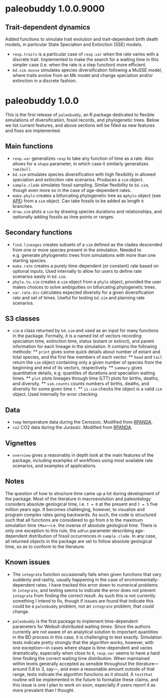 
<!-- NEWS.md is generated from NEWS.Rmd. Please edit that file -->

# paleobuddy 1.0.0.9000

## Trait-dependent dynamics

Added functions to simulate trait evolution and trait-dependent birth
death models, in particular State Speciation and Extinction (SSE)
models.

-   `rexp.traits` is a particular case of `rexp.var` when the rate
    varies with a discrete trait. Implemented to make the search for a
    waiting time in this simpler case (i.e. when the rate is a step
    function) more efficient.
-   `bd.sim.musse` simulates species diversification following a MuSSE
    model, where traits evolve from an Mk model and change speciation
    and/or extinction in a discrete fashion.

# paleobuddy 1.0.0

This is the first release of `paleobuddy`, an R package dedicated to
flexible simulations of diversification, fossil records, and
phylogenetic trees. Below we list current features, and above sections
will be filled as new features and fixes are implemented.

## Main functions

-   `rexp.var` generalizes `rexp` to take any function of time as a
    rate. Also allows for a `shape` parameter, in which case it
    similarly generalizes `rweibull`.
-   `bd.sim` simulates species diversification with high flexibility in
    allowed speciation and extinction rate scenarios. Produces a `sim`
    object.
-   `sample.clade` simulates fossil sampling. Similar flexibility to
    `bd.sim`, though even more so in the case of age-dependent rates.
-   `make.phylo` creates a bifurcating phylogenetic tree as a`phylo`
    object (see [APE](https://CRAN.R-project.org/package=ape)) from a
    `sim` object. Can take fossils to be added as length `0` branches.
-   `draw.sim` plots a `sim` by drawing species durations and
    relationships, and optionally adding fossils as time points or
    ranges.

## Secondary functions

-   `find.lineages` creates subsets of a `sim` defined as the clades
    descended from one or more species present in the simulation. Needed
    to e.g. generate phylogenetic trees from simulations with more than
    one starting species.
-   `make.rate` creates a purely time-dependent (or constant) rate based
    on optional inputs. Used internally to allow for users to define
    rate scenarios easily in `bd.sim`.
-   `phylo.to.sim` creates a `sim` object from a `phylo` object,
    provided the user makes choices to solve ambiguities on bifurcating
    phylogenetic trees.
-   `var.rate.div` calculates expected diversity for a given
    diversification rate and set of times. Useful for testing `bd.sim`
    and planning rate scenarios.

## S3 classes

-   `sim` a class returned by `bd.sim` and used as an input for many
    functions in the package. Formally, it is a named list of vectors
    recording speciation time, extinction time, status (extant or
    extinct), and parent information for each lineage in the simulation.
    It contains the following methods: \*\* `print` gives some quick
    details about number of extant and total species, and the first few
    members of each vector. \*\* `head` and `tail` return the `sim`
    object containing only a given number of species from the beginning
    and end of its vectors, respectively. \*\* `summary` gives
    quantitative details, e.g. quantiles of durations and speciation
    waiting times. \*\* `plot` plots lineages through time (LTT) plots
    for births, deaths, and diversity. \*\* `sim.counts` counts numbers
    of births, deaths, and diversity for some given time `t`. \*\*
    `is.sim` checks the object is a valid `sim` object. Used internally
    for error checking.

## Data

-   `temp` temperature data during the Cenozoic. Modified from
    [RPANDA](https://CRAN.R-project.org/package=RPANDA).
-   `co2` CO2 data during the Jurassic. Modified from
    [RPANDA](https://CRAN.R-project.org/package=RPANDA).

## Vignettes

-   `overview` gives a reasonably in depth look at the main features of
    the package, including examples of workflows using most available
    rate scenarios, and examples of applications.

## Notes

The question of how to structure time came up a lot during development
of the package. Most of the literature in macroevolution and
paleontology considers absolute geological time, i.e. `t = 0` at the
present and `t = 5` five million years ago. It becomes challenging,
however, to visualize and program complex rates going backwards. As
such, the code is structured such that all functions are considered to
go from `0` to the maximum simulation time `tMax`—i.e. the inverse of
absolute geological time. There is only one exception to this rule, the
`adFun` parameter describing age-dependent distribution of fossil
occurrences in `sample.clade`. In any case, all returned objects in the
package are set to follow absolute geological time, so as to conform to
the literature.

## Known issues

-   The `integrate` function occasionally fails when given functions
    that vary suddenly and rashly, usually happening in the case of
    environmentally-dependent rates. I have tracked this error down to
    numerical problems in `integrate`, and testing seems to indicate the
    error does not prevent `integrate` from finding the correct result.
    As such this is not currently something I intend to fix, though if
    issues are found that indicate this could be a `paleobuddy` problem,
    not an `integrate` problem, that could change.

-   `paleobuddy` is the first package to implement time-dependent
    parameters for Weibull-distributed waiting times. Since the authors
    currently are not aware of an analytical solution to important
    quantities in the BD process in this case, it is challenging to test
    exactly. Simulation tests indicate pretty strongly that the
    algorithm works, however, with one exception—in cases where shape is
    time-dependent and varies dramatically, especially when close to
    `0`, `rexp.var` seems to have a hard time finding the correct
    waiting time distribution. When maintained within levels generally
    accepted as sensible throughout the literature—around 0.8 to 3,
    say—, and even a reasonable amount outside of that range, tests
    indicate the algorithm functions as it should. A `testthat` routine
    will be implemented in the future to formalize these claims, and
    this issue is one I plan to work on soon, especially if users report
    it as more prevalent than I thought.

